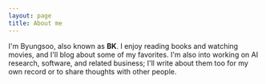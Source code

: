 ```yaml
---
layout: page
title: About me
---
```


I'm Byungsoo, also known as **BK**. I enjoy reading books and watching movies, and I'll blog about some of my favorites. I'm also into working on AI research, software, and related business; I'll write about them too for my own record or to share thoughts with other people.

